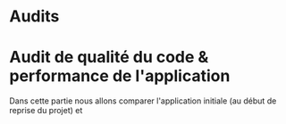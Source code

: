 # Audits

# Audit de qualité du code & performance de l'application

Dans cette partie nous allons comparer l'application initiale (au début de reprise du projet) et